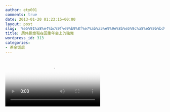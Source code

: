 ```yaml
---
author: ety001
comments: true
date: 2013-01-20 01:23:15+00:00
layout: post
slug: '%e5%91%a8%e4%bc%9f%e9%b9%8f%e7%ab%a5%e9%9e%8b%e5%9c%a8%e5%9b%bd%e9%87%8d%e5%b9%b4%e4%bc%9a%e4%b8%8a%e7%9a%84%e7%8b%ac%e8%88%9e'
title: 周伟鹏童鞋在国重年会上的独舞
wordpress_id: 313
categories:
- 茶余饭后
---
```




<video id="video" controls="" preload="none" poster="http://media.w3.org/2010/05/sintel/poster.png">
      <source id="mp4" src="http://player.youku.com/player.php/sid/XNTA0MTgxMDMy/v.swf" type="video/swf">
      <p>Your user agent does not support the HTML5 Video element.</p>
    </video>
